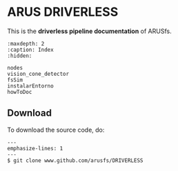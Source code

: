 # ARUS DRIVERLESS

This is the **driverless pipeline documentation** of ARUSfs.

```{toctree}
:maxdepth: 2
:caption: Index
:hidden:

nodes
vision_cone_detector
fsSim
instalarEntorno
howToDoc

```

## Download

To download the source code, do:

```{code-block}
---
emphasize-lines: 1
---
$ git clone www.github.com/arusfs/DRIVERLESS
```

